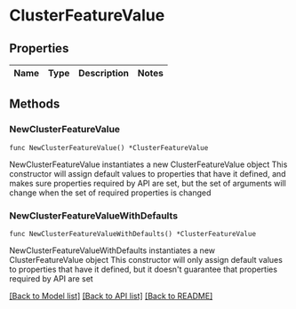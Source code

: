 # ClusterFeatureValue

## Properties

Name | Type | Description | Notes
------------ | ------------- | ------------- | -------------

## Methods

### NewClusterFeatureValue

`func NewClusterFeatureValue() *ClusterFeatureValue`

NewClusterFeatureValue instantiates a new ClusterFeatureValue object
This constructor will assign default values to properties that have it defined,
and makes sure properties required by API are set, but the set of arguments
will change when the set of required properties is changed

### NewClusterFeatureValueWithDefaults

`func NewClusterFeatureValueWithDefaults() *ClusterFeatureValue`

NewClusterFeatureValueWithDefaults instantiates a new ClusterFeatureValue object
This constructor will only assign default values to properties that have it defined,
but it doesn't guarantee that properties required by API are set


[[Back to Model list]](../README.md#documentation-for-models) [[Back to API list]](../README.md#documentation-for-api-endpoints) [[Back to README]](../README.md)


